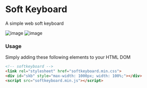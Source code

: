 # Soft Keyboard
A simple web soft keyboard

![image](https://user-images.githubusercontent.com/50541280/148342215-e20e72e0-4139-4ecd-8a3c-60ab1bddaebb.png)
![image](https://user-images.githubusercontent.com/50541280/148343439-77042aa1-9170-4aa3-a53a-f254a17d7cca.png)

### Usage
Simply adding these following elements to your HTML DOM
```html
<!-- softkeyboard -->
<link rel="stylesheet" href="softkeyboard.min.css">
<div id="skb" style="max-width: 1000px; width: 100%;"></div>
<script src="softkeyboard.min.js"></script>
```
